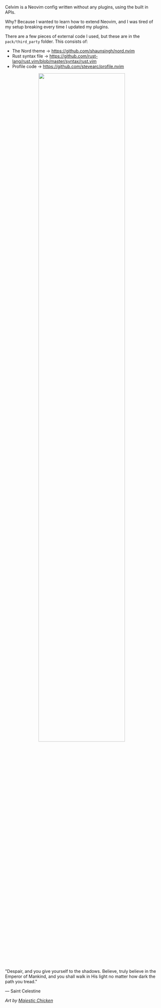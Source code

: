 Celvim is a Neovim config written without any plugins, using the built in APIs. 

Why? Because I wanted to learn how to extend Neovim, and I was tired of my setup breaking every time I updated my plugins.

There are a few pieces of external code I used, but these are in the `pack/third_party` folder. This consists of:
* The Nord theme -> https://github.com/shaunsingh/nord.nvim
* Rust syntax file -> https://github.com/rust-lang/rust.vim/blob/master/syntax/rust.vim
* Profile code -> https://github.com/stevearc/profile.nvim

<p align="center">
  <img src="https://images-wixmp-ed30a86b8c4ca887773594c2.wixmp.com/f/a6e5e315-edc9-4a51-836d-c295b4299b87/d2qasl8-797263fd-ae36-4a06-9017-2cf12a8e2af1.jpg?token=eyJ0eXAiOiJKV1QiLCJhbGciOiJIUzI1NiJ9.eyJzdWIiOiJ1cm46YXBwOjdlMGQxODg5ODIyNjQzNzNhNWYwZDQxNWVhMGQyNmUwIiwiaXNzIjoidXJuOmFwcDo3ZTBkMTg4OTgyMjY0MzczYTVmMGQ0MTVlYTBkMjZlMCIsIm9iaiI6W1t7InBhdGgiOiJcL2ZcL2E2ZTVlMzE1LWVkYzktNGE1MS04MzZkLWMyOTViNDI5OWI4N1wvZDJxYXNsOC03OTcyNjNmZC1hZTM2LTRhMDYtOTAxNy0yY2YxMmE4ZTJhZjEuanBnIn1dXSwiYXVkIjpbInVybjpzZXJ2aWNlOmZpbGUuZG93bmxvYWQiXX0.-rVD3Kvd5DLKNR11MB3tz7JGwU9Akn9pB7g5XGQTN2Q" width="75%"/>
</p>

"Despair, and you give yourself to the shadows. Believe, truly believe in the Emperor of Mankind, and you shall walk in His light no matter how dark the path you tread."

— Saint Celestine


*Art by [Majestic Chicken](https://www.deviantart.com/majesticchicken/art/The-Saint-Approaches-165105980)*
